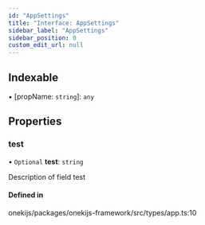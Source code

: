 ```yaml
---
id: "AppSettings"
title: "Interface: AppSettings"
sidebar_label: "AppSettings"
sidebar_position: 0
custom_edit_url: null
---
```


## Indexable

▪ [propName: `string`]: `any`

## Properties

### test

• `Optional` **test**: `string`

Description of field test

#### Defined in

onekijs/packages/onekijs-framework/src/types/app.ts:10

